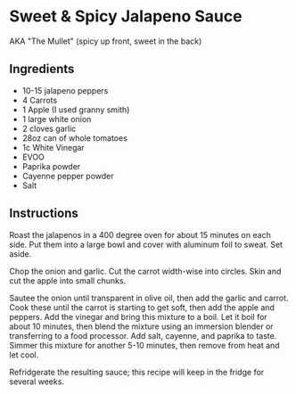 # Sweet & Spicy Jalapeno Sauce

AKA "The Mullet" (spicy up front, sweet in the back)

## Ingredients

- 10-15 jalapeno peppers
- 4 Carrots
- 1 Apple (I used granny smith)
- 1 large white onion
- 2 cloves garlic
- 28oz can of whole tomatoes
- 1c White Vinegar
- EVOO
- Paprika powder
- Cayenne pepper powder
- Salt

## Instructions

Roast the jalapenos in a 400 degree oven for about 15 minutes on each side. Put them into a large bowl and cover with aluminum foil to sweat. Set aside.

Chop the onion and garlic. Cut the carrot width-wise into circles. Skin and cut the apple into small chunks.

Sautee the onion until transparent in olive oil, then add the garlic and carrot. Cook these until the carrot is starting to get soft, then add the apple and peppers. Add the vinegar and bring this mixture to a boil. Let it boil for about 10 minutes, then blend the mixture using an immersion blender or transferring to a food processor. Add salt, cayenne, and paprika to taste. Simmer this mixture for another 5-10 minutes, then remove from heat and let cool.

Refridgerate the resulting sauce; this recipe will keep in the fridge for several weeks.
